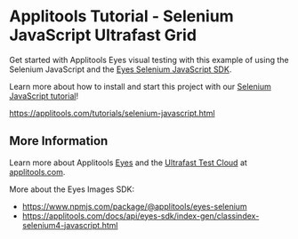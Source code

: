 # Applitools Tutorial - Selenium JavaScript Ultrafast Grid

Get started with Applitools Eyes visual testing with this example of using the Selenium JavaScript and the [Eyes Selenium JavaScript SDK](https://www.npmjs.com/package/@applitools/eyes-selenium).

Learn more about how to install and start this project with our [Selenium JavaScript tutorial](https://applitools.com/tutorials/selenium-javascript.html)!

<https://applitools.com/tutorials/selenium-javascript.html>

## More Information

Learn more about Applitools [Eyes](https://info.applitools.com/ucY77) and the [Ultrafast Test Cloud](https://info.applitools.com/ucY78) at [applitools.com](https://info.applitools.com/ucY76).

More about the Eyes Images SDK:
* https://www.npmjs.com/package/@applitools/eyes-selenium
* https://applitools.com/docs/api/eyes-sdk/index-gen/classindex-selenium4-javascript.html
